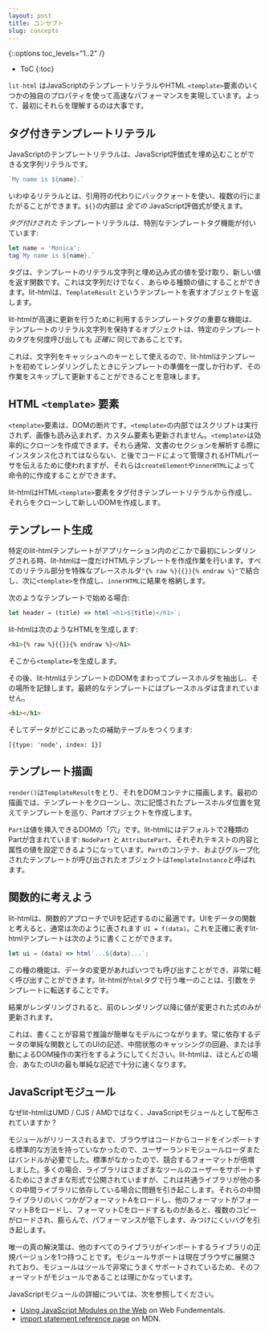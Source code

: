 ```yaml
---
layout: post
title: コンセプト
slug: concepts
---
```


{::options toc_levels="1..2" /}
* ToC
{:toc}

<!-- original:
`lit-html` utilizes some unique properties of JavaScript template literals and HTML `<template>` elements to function and achieve fast performance. So it's helpful to understand them first.
-->

`lit-html` はJavaScriptのテンプレートリテラルやHTML `<template>`要素のいくつかの独自のプロパティを使って高速なパフォーマンスを実現しています。よって、最初にそれらを理解するのは大事です。

## タグ付きテンプレートリテラル

<!-- original:
A JavaScript template literal is a string literal that can have JavaScript expressions embedded in it:
-->

JavaScriptのテンプレートリテラルは、JavaScript評価式を埋め込むことができる文字列リテラルです。

```js
`My name is ${name}.`
```

<!-- original:
The literal uses backticks instead of quotes, and can span multiple lines. The part inside the `${}` can be _any_ JavaScript expression.

A _tagged_ template literal is prefixed with a special template tag function:
-->

いわゆるリテラルとは、引用符の代わりにバッククォートを使い、複数の行にまたがることができます。`${}`の内部は _全ての_ JavaScript評価式が使えます。

_タグ付けされた_ テンプレートリテラルは、特別なテンプレートタグ機能が付いています:

```js
let name = 'Monica';
tag`My name is ${name}.`
```

<!-- original:
Tags are functions that take the literal strings of the template and values of the embedded expressions, and return a new value. This can be any kind of value, not just strings. lit-html returns an object representing the template, called a `TemplateResult`.

The key features of template tags that lit-html utilizes to make updates fast is that the object holding the literals strings of the template is _exactly_ the same for every call to the tag for a particular template.

This means that the strings can be used as a key into a cache so that lit-html can do the template preparation just once, the first time it renders a template, and updates skip that work.
-->

タグは、テンプレートのリテラル文字列と埋め込み式の値を受け取り、新しい値を返す関数です。これは文字列だけでなく、あらゆる種類の値にすることができます。lit-htmlは、`TemplateResult` というテンプレートを表すオブジェクトを返します。

lit-htmlが高速に更新を行うために利用するテンプレートタグの重要な機能は、テンプレートのリテラル文字列を保持するオブジェクトは、特定のテンプレートのタグを何度呼び出しても _正確に_ 同じであることです。

これは、文字列をキャッシュへのキーとして使えるので、lit-htmlはテンプレートを初めてレンダリングしたときにテンプレートの準備を一度しか行わず、その作業をスキップして更新することができることを意味します。

## HTML `<template>` 要素

<!-- original:
A `<template>` element is an inert fragment of DOM. Inside a `<template>`, script don't run, images don't load, custom elements aren't upgraded, etc. `<template>`s can be efficiently cloned. They're usually used to tell the HTML parser that a section of the document must not be instantiated when parsed, and will be managed by code at a later time, but it can also be created imperatively with `createElement` and `innerHTML`.

lit-html creates HTML `<template>` elements from the tagged template literals, and then clones them to create new DOM.
-->

`<template>`要素は、DOMの断片です。`<template>`の内部ではスクリプトは実行されず、画像も読み込まれず、カスタム要素も更新されません。`<template>`は効率的にクローンを作成できます。それら通常、文書のセクションを解析する際にインスタンス化されてはならない、と後でコードによって管理されるHTMLパーサを伝えるために使われますが、それらは`createElement`や`innerHTML`によって命令的に作成することができます。

lit-htmlはHTML`<template>`要素をタグ付きテンプレートリテラルから作成し、それらをクローンして新しいDOMを作成します。

## テンプレート生成

<!-- original:
The first time a particular lit-html template is rendered anywhere in the application, lit-html does one-time setup work to create the HTML template behind the scenes. It joins all the literal parts with a special placeholder, similar to `"{% raw %}{{}}{% endraw %}"`, then creates a `<template>` and sets its `innerHTML` to the result.

If we start with a template like this:
-->

特定のlit-htmlテンプレートがアプリケーション内のどこかで最初にレンダリングされる時、lit-htmlは一度だけHTMLテンプレートを作成作業を行います。すべてのリテラル部分を特殊なプレースホルダ`"{% raw %}{{}}{% endraw %}"`で結合し、次に`<template>`を作成し、`innerHTML`に結果を格納します。

次のようなテンプレートで始める場合:

```js
let header = (title) => html`<h1>${title}</h1>`;
```

<!-- original:
lit-html will generate the following HTML:
-->

lit-htmlは次のようなHTMLを生成します:

```html
<h1>{% raw %}{{}}{% endraw %}</h1>
```

<!-- original:
And create a `<template>` from that.

Then lit-html walks the template's DOM and extracts the placeholders and records their location. The final template doesn't contain the placeholders:
-->

そこから`<template>`を生成します。

その後、lit-htmlはテンプレートのDOMをまわってプレースホルダを抽出し、その場所を記録します。最終的なテンプレートにはプレースホルダは含まれていません。

```html
<h1></h1>
```

<!-- original:
And there's an auxillary table of where the expressions were:
-->

そしてデータがどこにあったの補助テーブルをつくります:

`[{type: 'node', index: 1}]`

## テンプレート描画

<!-- original:
`render()` takes a `TemplateResult` and renders it to a DOM container. On the initial render it clones the template, then walks it using the remembered placeholder positions, to create `Part` objects.

A `Part` is a "hole" in the DOM where values can be injected. lit-html includes two type of parts by default: `NodePart` and `AttributePart`, which let you set text content and attribute values respectively. The `Part`s, container, and template they were created from are grouped together in an object called a `TemplateInstance`.
-->

`render()`は`TemplateResult`をとり、それをDOMコンテナに描画します。最初の描画では、テンプレートをクローンし、次に記憶されたプレースホルダ位置を覚えてテンプレートを巡り、Partオブジェクトを作成します。

`Part`は値を挿入できるDOMの「穴」です。lit-htmlにはデフォルトで2種類のPartが含まれています: `NodePart` と `AttributePart`、それぞれテキストの内容と属性の値を設定できるようになっています。`Part`のコンテナ、およびグループ化されたテンプレートが呼び出されたオブジェクトは`TemplateInstance`と呼ばれます。

## 関数的に考えよう

<!-- original:
lit-html is ideal for use in a functional approach to describing UIs. If you think of UI as a function of data, commonly expressed as `UI = f(data)`, you can write lit-html templates that mirror this exactly:
-->

lit-htmlは、関数的アプローチでUIを記述するのに最適です。UIをデータの関数と考えると、通常は次のように表されます `UI = f(data)`。これを正確に表すlit-htmlテンプレートは次のように書くことができます。

```js
let ui = (data) => html`...${data}...`;
```

<!-- original:
This kind of function can be called any time data changes, and is extremely cheap to call. The only thing that lit-html does in the `html` tag is forward the arguments to the templates.

When the result is rendered, lit only updates the expressions whose values have changed since the previous render.

This leads to model that's easy to write and easy to reason about: always try to describe your UI as a simple function of the data it depends on, an avoid caching intermediate state, or doing manual DOM manipulation. lit-html will almost always be fast enough with the simplest description of your UI.
-->

この種の機能は、データの変更があればいつでも呼び出すことができ、非常に軽く呼び出すことができます。lit-htmlが`html`タグで行う唯一のことは、引数をテンプレートに転送することです。

結果がレンダリングされると、前のレンダリング以降に値が変更された式のみが更新されます。

これは、書くことが容易で推論が簡単なモデルにつながります。常に依存するデータの単純な関数としてのUIの記述、中間状態のキャッシングの回避、または手動によるDOM操作の実行をするようにしてください。lit-htmlは、ほとんどの場合、あなたのUIの最も単純な記述で十分に速くなります。

## JavaScriptモジュール

<!-- original:
Why is lit-html distributed as JavaScript modules, not as UMD/CJS/AMD?

Until modules arrived, browsers have not had a standard way to import code from code, so user-land module loaders or bundlers were required. Since there was no standard, competing formats have multiplied. Often libraries  publish in a number of formats to support users of different tools, but this causes problems when a common library is depended on by many other intermediate libraries. If some of those intermediate libraries load format A, and others load format B, and yet others load format C, then multiple copies are loaded, causing bloat, performance slowdowns, and sometimes hard-to-find bugs.

The only true solution is to have one canonical version of a library that all other libraries import. Since modules support is rolling out to browsers now, and modules are very well supported by tools, it makes sense for that format to be modules.

For more information on JavaScript modules:

-->

なぜlit-htmlはUMD / CJS / AMDではなく、JavaScriptモジュールとして配布されていますか？

モジュールがリリースされるまで、ブラウザはコードからコードをインポートする標準的な方法を持っていなかったので、ユーザーランドモジュールローダまたはバンドルが必要でした。標準がなかったので、競合するフォーマットが倍増しました。多くの場合、ライブラリはさまざまなツールのユーザーをサポートするためにさまざまな形式で公開されていますが、これは共通ライブラリが他の多くの中間ライブラリに依存している場合に問題を引き起こします。それらの中間ライブラリのいくつかがフォーマットAをロードし、他のフォーマットがフォーマットBをロードし、フォーマットCをロードするものがあると、複数のコピーがロードされ、膨らんで、パフォーマンスが低下します、みつけにくいバグを引き起します。

唯一の真の解決策は、他のすべてのライブラリがインポートするライブラリの正規バージョンを1つ持つことです。モジュールサポートは現在ブラウザに展開されており、モジュールはツールで非常にうまくサポートされているため、そのフォーマットがモジュールであることは理にかなっています。

JavaScriptモジュールの詳細については、次を参照してください。

*   [Using JavaScript Modules on the Web](https://developers.google.com/web/fundamentals/primers/modules) on Web Fundementals.
*   [import statement reference page](https://developer.mozilla.org/en-US/docs/Web/JavaScript/Reference/Statements/import) on MDN.
